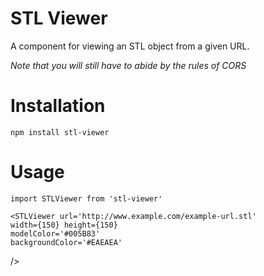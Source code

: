 # STL Viewer

A component for viewing an STL object from a given URL.

*Note that you will still have to abide by the rules of CORS*

# Installation

	npm install stl-viewer

# Usage
	import STLViewer from 'stl-viewer'
	
	<STLViewer url='http://www.example.com/example-url.stl'
    width={150} height={150}
    modelColor='#005B83'
    backgroundColor='#EAEAEA'
  />

